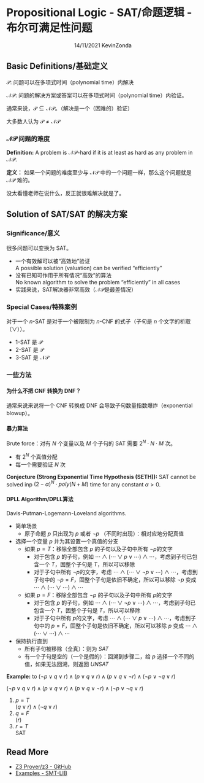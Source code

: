 # Propositional Logic - SAT/命题逻辑 - 布尔可满足性问题

<center>
<span>14/11/2021</span>
<a style="text-decoration:none; color: black;" href="https://github.com/KevinZonda">KevinZonda</a>
</center>

## Basic Definitions/基础定义

$\mathcal{P}$: 问题可以在多项式时间（polynomial time）内解决

$\mathcal{NP}$: 问题的解决方案或答案可以在多项式时间（polynomial time）内验证。

通常来说，$\mathcal{P} \subseteq \mathcal{NP}$。（解决是一个（困难的）验证）

大多数人认为 $\mathcal{P} \neq \mathcal{NP}$

### $\mathcal{NP}$ 问题的难度

**Definition:** A problem is $\mathcal{NP}$-hard if it is at least as hard as any problem in $\mathcal{NP}$.

**定义：** 如果一个问题的难度至少与 $\mathcal{NP}$ 中的一个问题一样，那么这个问题就是 $\mathcal{NP}$ 难的。

没太看懂老师在说什么，反正就很难解决就是了。

## Solution of SAT/SAT 的解决方案

### Significance/意义

很多问题可以变换为 SAT。

- 一个有效解可以被“高效地”验证  
  A possible solution (valuation) can be verified “efficiently”
- 没有已知可作用于所有情况“高效”的算法  
  No known algorithm to solve the problem “efficiently” in all cases
- 实践来说，SAT解决器非常高效（$\mathcal{NP}$是最差情况）

### Special Cases/特殊案例

对于一个 $n$-SAT 是对于一个被限制为 $n$-CNF 的式子（子句是 $n$ 个文字的析取（$\vee$））。

- $1$-SAT 是 $\mathcal{P}$
- $2$-SAT 是 $\mathcal{P}$
- $3$-SAT 是 $\mathcal{NP}$

### 一些方法

#### 为什么不把 CNF 转换为 DNF？

通常来说来说将一个 CNF 转换成 DNF 会导致子句数量指数爆炸（exponential blowup）。

#### 暴力算法

Brute force：对有 $N$ 个变量以及 $M$ 个子句的 SAT 需要 $2^N \cdot N \cdot M$ 次。

- 有 $2^N$ 个真值分配
- 每一个需要验证 $N$ 次

**Conjecture (Strong Exponential Time Hypothesis (SETH)):** SAT cannot be solved inp $(2-\alpha)^N\cdot poly(N+M)$ time for any constant $\alpha > 0$.

#### DPLL Algorithm/DPLL算法

Davis-Putman-Logemann-Loveland algorithms.

- 简单场景
  - 原子命题 $p$ 只出现为 $p$ 或者 $\neg p$ （不同时出现）：相对应地分配真值
- 选择一个变量 $p$ 并为其设置一个真值的分支
  - 如果 $p=T$：移除全部包含 $p$ 的子句以及子句中所有 $\neg p$的文字
    - 对于包含 $p$ 的子句，例如 $\cdots \wedge (\cdots\vee p \vee\cdots)\wedge\cdots$，考虑到子句已包含一个 $T$，固整个子句是 $T$，所以可以移除
    - 对于子句中所有 $\neg p$的文字，考虑 $\cdots \wedge (\cdots\vee\neg p \vee\cdots)\wedge\cdots$，考虑到子句中的 $\neg p = F$，固整个子句是依旧不确定，所以可以移除 $\neg p$ 变成 $\cdots \wedge (\cdots\vee\cdots)\wedge\cdots$
  - 如果 $p=F$：移除全部包含 $\neg p$ 的子句以及子句中所有 $p$的文字
    - 对于包含 $p$ 的子句，例如 $\cdots \wedge (\cdots\vee\neg p \vee\cdots)\wedge\cdots$，考虑到子句已包含一个 $T$，固整个子句是 $T$，所以可以移除
    - 对于子句中所有 $p$的文字，考虑 $\cdots \wedge (\cdots\vee p \vee\cdots)\wedge\cdots$，考虑到子句中的 $p = F$，固整个子句是依旧不确定，所以可以移除 $p$ 变成 $\cdots \wedge (\cdots\vee\cdots)\wedge\cdots$
- 保持执行直到
  - 所有子句被移除（全真）：则为 *SAT*
  - 有一个子句是空的（一个是假的）：回溯到步骤二，给 $p$ 选择一个不同的值，如果无法回溯，则返回 *UNSAT*

**Example:** to $(\neg p \vee q \vee r) \wedge (p \vee q \vee r) \wedge (p \vee q \vee \neg r) \wedge (\neg p \vee \neg q \vee r)$

$(\neg p \vee q \vee r) \wedge (p \vee q \vee r) \wedge (p \vee q \vee \neg r) \wedge (\neg p \vee \neg q \vee r)$
1. $p=T$  
   $(q\vee r) \wedge (\neg q \vee r)$
2. $q=F$  
   $(r)$
3. $r=T$  
   SAT

## Read More

- [Z3 Prover/z3 - GitHub](https://github.com/Z3Prover/z3)
- [Examples - SMT-LIB](https://smtlib.cs.uiowa.edu/examples.shtml)